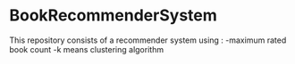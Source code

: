# BookRecommenderSystem
This repository consists of a recommender system using : 
-maximum rated book count
-k means clustering algorithm
